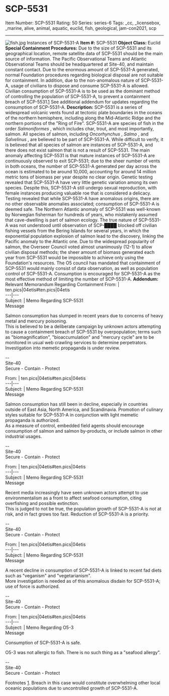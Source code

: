 # SCP-5531
Item Number: SCP-5531
Rating: 50
Series: series-6
Tags: _cc, _licensebox, _marine, alive, animal, aquatic, euclid, fish, geological, jam-con2021, scp

---

![fish.jpg](https://scp-wiki.wdfiles.com/local--files/scp-5531/fish.jpg)
Instances of SCP-5531-A
**Item #:** SCP-5531
**Object Class:** Euclid
**Special Containment Procedures:** Due to the size of SCP-5531 and its geographical location, remote satellite data of SCP-5531 should be the main source of information. The Pacific Observational Teams and Atlantic Observational Teams should be headquartered at Site-40, and maintain constant contact.
Due to the enormous amount of SCP-5531-A generated, normal Foundation procedures regarding biological disposal are not suitable for containment. In addition, due to the non-anomalous nature of SCP-5531-A, usage of civilians to dispose and consume SCP-5531-A is allowed. Civilian consumption of SCP-5531-A is to be used as the dominant method of controlling the population of SCP-5531-A, to prevent a containment breach of SCP-5531.[1](javascript:;)
See additional addendum for updates regarding the consumption of SCP-5531-A.
**Description:** SCP-5531 is a series of widespread volcanic vents found at tectonic plate boundaries in the oceans of the northern hemisphere, including along the Mid-Atlantic Ridge and the northern portions of the "Ring of Fire".
SCP-5531-A are species of fish in the order _Salmoniformes_ , which includes char, trout, and most importantly, salmon. All species of salmon, including _Oncorhynchus_ , _Salmo_ , and _Salvelinus_ , are believed to be part of SCP-5531-A. While difficult to verify, it is believed that all species of salmon are instances of SCP-5531-A, and there does not exist salmon that is not a result of SCP-5531.
The main anomaly affecting SCP-5531 is that mature instances of SCP-5531-A are continuously observed to exit SCP-5531; due to the sheer number of vents in both oceans, the number of SCP-5531-A generated per day across the ocean is estimated to be around 10,000, accounting for around 14 million metric tons of biomass per year despite no clear origin.
Genetic testing revealed that SCP-5531-A have very little genetic variation among its own species. Despite this, SCP-5531-A still undergo sexual reproduction, with female instances producing valuable roe that is considered a delicacy. Testing revealed that while SCP-5531-A have anomalous origins, there are no other observable anomalies associated; consumption of SCP-5531-A is deemed safe.
The Northern Atlantic anomaly of SCP-5531 was well-known by Norwegian fisherman for hundreds of years, who mistakenly assumed that cave-dwelling is part of salmon ecology. The true nature of SCP-5531-A was not understood until observation of SCP-████ blocked off civilian fishing vessels from the Bering Islands for several years, in which the exponential population explosion of salmon lead to the discovery, linking the Pacific anomaly to the Atlantic one.
Due to the widespread popularity of salmon, the Overseer Council voted almost unanimously (12-1) to allow civilian disposal methods; the sheer amount of biomass generated each year from SCP-5531 would be impossible to achieve only using the Foundation's resources. The O5 council has mandated that containment of SCP-5531 would mainly consist of data observation, as well as population control of SCP-5531-A.
Consumption is encouraged for SCP-5531-A as the most effective method of limiting the number of SCP-5531-A.
**Addendum:** Relevant Memorandum Regarding Containment
From: | ten.pics|04etis#ten.pics|04etis  
---|---  
Subject: | Memo Regarding SCP-5531  
Message  
  
Salmon consumption has slumped in recent years due to concerns of heavy metal and mercury poisoning.  
This is believed to be a deliberate campaign by unknown actors attempting to cause a containment breach of SCP-5531 by overpopulation; terms such as "biomagnification", "bioaccumulation" and "mercury cycle" are to be monitored in usual web crawling services to determine perpetrators.  
Investigation into memetic propaganda is under review.  
  
--  
Site-40  
Secure - Contain - Protect  
  
  
From: | ten.pics|04etis#ten.pics|04etis  
---|---  
Subject: | Memo Regarding SCP-5531  
Message  
  
Salmon consumption has still been in decline, especially in countries outside of East Asia, North America, and Scandinavia. Promotion of culinary styles suitable for SCP-5531-A in conjunction with light memetic propaganda is authorized.  
As a measure of control, embedded field agents should encourage consumption of salmon and salmon by-products, or include salmon in other industrial usages.  
  
--  
Site-40  
Secure - Contain - Protect  
  
  
From: | ten.pics|04etis#ten.pics|04etis  
---|---  
Subject: | Memo Regarding SCP-5531  
Message  
  
Recent media increasingly have seen unknown actors attempt to use environmentalism as a front to affect seafood consumption, citing overfishing and possible extinction.  
This is judged to not be true, the population growth of SCP-5531-A is not at risk, and in fact grows too fast. Reduction of SCP-5531-A is a priority.  
  
--  
Site-40  
Secure - Contain - Protect  
  
  
From: | ten.pics|04etis#ten.pics|04etis  
---|---  
Subject: | Memo Regarding SCP-5531  
Message  
  
A recent decline in consumption of SCP-5531-A is linked to recent fad diets such as "veganism" and "vegetarianism".  
More investigation is needed as of this anomalous disdain for SCP-5531-A; use of force is authorized.  
  
--  
Site-40  
Secure - Contain - Protect  
  
  
From: | ten.pics|04etis#ten.pics|04etis  
---|---  
Subject: | Memo Regarding O5-3  
Message  
  
Consumption of SCP-5531-A is safe.  
  
O5-3 was not allergic to fish. There is no such thing as a "seafood allergy".  
  
--  
Site-40  
Secure - Contain - Protect  
  
  
Footnotes
[1](javascript:;). Breach in this case would constitute overwhelming other local oceanic populations due to uncontrolled growth of SCP-5531-A.